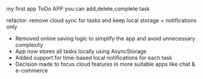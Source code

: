 my first app
ToDo APP
you can add,delete,complete task

refactor: remove cloud sync for tasks and keep local storage + notifications only

- Removed online saving logic to simplify the app and avoid unnecessary complexity
- App now stores all tasks locally using AsyncStorage
- Added support for time-based local notifications for each task
- Decision made to focus cloud features in more suitable apps like chat & e-commerce
